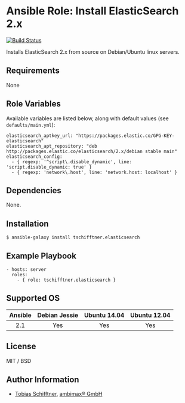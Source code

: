 # Ansible Role: Install ElasticSearch 2.x

[![Build Status](https://travis-ci.org/tschifftner/ansible-role-elasticsearch.svg)](https://travis-ci.org/tschifftner/ansible-role-elasticsearch)

Installs ElasticSearch 2.x from source on Debian/Ubuntu linux servers.

## Requirements

None

## Role Variables

Available variables are listed below, along with default values (see `defaults/main.yml`):

```
elasticsearch_aptkey_url: "https://packages.elastic.co/GPG-KEY-elasticsearch"
elasticsearch_apt_repository: "deb http://packages.elastic.co/elasticsearch/2.x/debian stable main"
elasticsearch_config:
  - { regexp: '^script\.disable_dynamic', line: 'script.disable_dynamic: true' }
  - { regexp: 'network\.host', line: 'network.host: localhost' }
```

## Dependencies

None.

## Installation

```
$ ansible-galaxy install tschifftner.elasticsearch
```

## Example Playbook

    - hosts: server
      roles:
        - { role: tschifftner.elasticsearch }

## Supported OS

Ansible          | Debian Jessie    | Ubuntu 14.04    | Ubuntu 12.04
:--------------: | :--------------: | :-------------: | :-------------: 
2.1           | Yes              | Yes             | Yes

## License

MIT / BSD

## Author Information

 - [Tobias Schifftner](https://twitter.com/tschifftner), [ambimax® GmbH](https://www.ambimax.de)